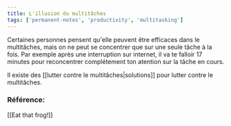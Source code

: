 ```yaml
---
title: L'illusion du multitâches
tags: ['permanent-notes', 'productivity', 'multitasking']
---
```


Certaines personnes pensent qu'elle peuvent être efficaces dans le multitâches, mais on ne peut se concentrer que sur une seule tâche à la fois. Par exemple après une interruption sur internet, il va te falloir 17 minutes pour reconcentrer complétement ton atention sur la tâche en cours. 

Il existe des [[lutter contre le multitâches|solutions]] pour lutter contre le multitâches.



### Référence:
[[Eat that frog!]]